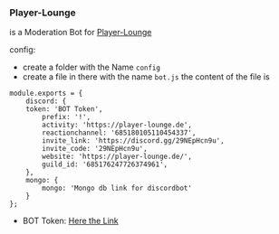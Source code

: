 ### Player-Lounge
is a Moderation Bot for [Player-Lounge](https://discord.gg/29NEpHcn9u)

config:
-   create a folder with the Name `config`
-   create a file in there with the name `bot.js` the content of the file is
```
module.exports = {
    discord: {
	token: 'BOT Token',
        prefix: '!',
        activity: 'https://player-lounge.de',
        reactionchannel: '685180105110454337',
        invite_link: 'https://discord.gg/29NEpHcn9u',
        invite_code: '29NEpHcn9u',
        website: 'https://player-lounge.de/',
        guild_id: '685176247726374961',
    },
    mongo: {
        mongo: 'Mongo db link for discordbot'
    }
};
```
  
-   BOT Token: [Here the Link](https://discord.com/developers/applications/743800065650327572/bot)
